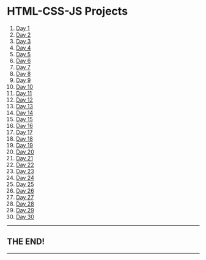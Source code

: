 <!DOCTYPE html>
<html lang="en">
<head>
    <meta charset="UTF-8">
    <meta name="viewport" content="width=device-width, initial-scale=1.0">
    <title>HTML-CSS-JS Days</title>
</head>
<body>
    <h1>HTML-CSS-JS Projects</h1>
    <ol>
        <li><a href="https://nguyentrantienanh.github.io/HTML-CSS-JS/day1/index.html" target="_blank">Day 1</a></li>
        <li><a href="https://nguyentrantienanh.github.io/HTML-CSS-JS/day2/index.html" target="_blank">Day 2</a></li>
        <li><a href="https://nguyentrantienanh.github.io/HTML-CSS-JS/day3/index.html" target="_blank">Day 3</a></li>
        <li><a href="https://nguyentrantienanh.github.io/HTML-CSS-JS/day4/index.html" target="_blank">Day 4</a></li>
        <li><a href="https://nguyentrantienanh.github.io/HTML-CSS-JS/day5/index.html" target="_blank">Day 5</a></li>
        <li><a href="https://nguyentrantienanh.github.io/HTML-CSS-JS/day6/index.html" target="_blank">Day 6</a></li>
        <li><a href="https://nguyentrantienanh.github.io/HTML-CSS-JS/day7/index.html" target="_blank">Day 7</a></li>
        <li><a href="https://nguyentrantienanh.github.io/HTML-CSS-JS/day8/index.html" target="_blank">Day 8</a></li>
        <li><a href="https://nguyentrantienanh.github.io/HTML-CSS-JS/day9/index.html" target="_blank">Day 9</a></li>
        <li><a href="https://nguyentrantienanh.github.io/HTML-CSS-JS/day10/index.html" target="_blank">Day 10</a></li>
        <li><a href="https://nguyentrantienanh.github.io/HTML-CSS-JS/day11/index.html" target="_blank">Day 11</a></li>
        <li><a href="https://nguyentrantienanh.github.io/HTML-CSS-JS/day12/index.html" target="_blank">Day 12</a></li>
        <li><a href="https://nguyentrantienanh.github.io/HTML-CSS-JS/day13/index.html" target="_blank">Day 13</a></li>
        <li><a href="https://nguyentrantienanh.github.io/HTML-CSS-JS/day14/index.html" target="_blank">Day 14</a></li>
        <li><a href="https://nguyentrantienanh.github.io/HTML-CSS-JS/day15/index.html" target="_blank">Day 15</a></li>
        <li><a href="https://nguyentrantienanh.github.io/HTML-CSS-JS/day16/index.html" target="_blank">Day 16</a></li>
        <li><a href="https://nguyentrantienanh.github.io/HTML-CSS-JS/day17/index.html" target="_blank">Day 17</a></li>
        <li><a href="https://nguyentrantienanh.github.io/HTML-CSS-JS/day18/index.html" target="_blank">Day 18</a></li>
        <li><a href="https://nguyentrantienanh.github.io/HTML-CSS-JS/day19/index.html" target="_blank">Day 19</a></li>
        <li><a href="https://nguyentrantienanh.github.io/HTML-CSS-JS/day20/index.html" target="_blank">Day 20</a></li>
        <li><a href="https://nguyentrantienanh.github.io/HTML-CSS-JS/day21/index.html" target="_blank">Day 21</a></li>
        <li><a href="https://nguyentrantienanh.github.io/HTML-CSS-JS/day22/index.html" target="_blank">Day 22</a></li>
        <li><a href="https://nguyentrantienanh.github.io/HTML-CSS-JS/day23/index.html" target="_blank">Day 23</a></li>
        <li><a href="https://nguyentrantienanh.github.io/HTML-CSS-JS/day24/index.html" target="_blank">Day 24</a></li>
        <li><a href="https://nguyentrantienanh.github.io/HTML-CSS-JS/day25/index.html" target="_blank">Day 25</a></li>
        <li><a href="https://nguyentrantienanh.github.io/HTML-CSS-JS/day26/index.html" target="_blank">Day 26</a></li>
        <li><a href="https://nguyentrantienanh.github.io/HTML-CSS-JS/day27/index.html" target="_blank">Day 27</a></li>
        <li><a href="https://nguyentrantienanh.github.io/HTML-CSS-JS/day28/index.html" target="_blank">Day 28</a></li>
        <li><a href="https://nguyentrantienanh.github.io/HTML-CSS-JS/day29/index.html" target="_blank">Day 29</a></li>
        <li><a href="https://nguyentrantienanh.github.io/HTML-CSS-JS/day30/index.html" target="_blank">Day 30</a></li>
    </ol>
    <hr>
    <h2>THE END!</h2>
    <hr>
</body>
</html>
